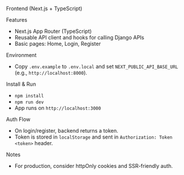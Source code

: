 Frontend (Next.js + TypeScript)

Features
- Next.js App Router (TypeScript)
- Reusable API client and hooks for calling Django APIs
- Basic pages: Home, Login, Register

Environment
- Copy `.env.example` to `.env.local` and set `NEXT_PUBLIC_API_BASE_URL` (e.g., `http://localhost:8000`).

Install & Run
- `npm install`
- `npm run dev`
- App runs on `http://localhost:3000`

Auth Flow
- On login/register, backend returns a token.
- Token is stored in `localStorage` and sent in `Authorization: Token <token>` header.

Notes
- For production, consider httpOnly cookies and SSR-friendly auth.

